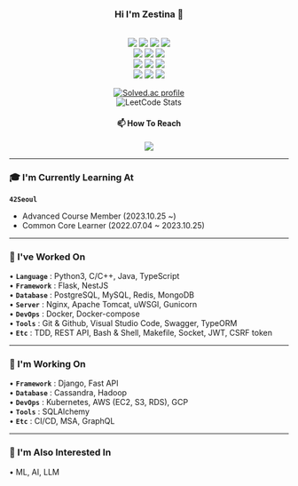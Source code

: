 
<!--
**OZestina/OZestina** is a ✨ _special_ ✨ repository because its `README.md` (this file) appears on your GitHub profile.

Here are some ideas to get you started:

- 🔭 I’m currently working on ...
- 🌱 I’m currently learning ...
- 👯 I’m looking to collaborate on ...
- 🤔 I’m looking for help with ...
- 💬 Ask me about ...
- 📫 How to reach me: ...
- 😄 Pronouns: ...
- ⚡ Fun fact: ...
-->


<div align="center">

### Hi I'm Zestina 👋
<br>

<img src="https://img.shields.io/badge/C-A8B9CC?style=flat-square&logo=C&logoColor=white"/>
<img src="https://img.shields.io/badge/C++-00599C?style=flat-square&logo=C%2B%2B&logoColor=white"/>
<img src="https://img.shields.io/badge/Python-3776AB?style=flat-square&logo=Python&logoColor=white"/>
<img src="https://img.shields.io/badge/Docker-2496ED?style=flat-square&logo=Docker&logoColor=white"/>
<br>
<img src="https://img.shields.io/badge/TypeScript-F7DF1E?style=flat-square&logo=TypeScript&logoColor=white"/>
<img src="https://img.shields.io/badge/NestJS-E0234E?style=flat-square&logo=NestJS&logoColor=white"/>
<img src="https://img.shields.io/badge/PostgreSQL-4169E1?style=flat-square&logo=PostgreSQL&logoColor=white"/>
<br>
<img src="https://img.shields.io/badge/MySQL-FF9500?style=flat-square&logo=MySQL&logoColor=white"/>
<img src="https://img.shields.io/badge/Redis-9B111E?style=flat-square&logo=Redis&logoColor=white"/>
<img src="https://img.shields.io/badge/MongoDB-008000?style=flat-square&logo=MongoDB&logoColor=white"/>
<br>
<img src="https://img.shields.io/badge/Visual Studio Code-007ACC?style=flat-square&logo=Visual Studio Code&logoColor=white"/>
<img src="https://img.shields.io/badge/Slack-4A154B?style=flat-square&logo=Slack&logoColor=white"/>
<img src="https://img.shields.io/badge/Github-181717?style=flat-square&logo=Github&logoColor=white"/>
<br>

[![Solved.ac profile](http://mazassumnida.wtf/api/v2/generate_badge?boj=zestina)](https://solved.ac/zestina)
<br>
![LeetCode Stats](https://leetcard.jacoblin.cool/zestina?theme=dark&font=Recursive&ext=heatmap)

<!--
#### 🔎   Further Info (Resume & Portfolio)
<a href="https://drive.google.com/drive/folders/1VoH377lySTNS5mSxhE--racmoqJEu9os?usp=drive_link">
  <img src="https://img.shields.io/badge/Google%20Drive-008000?style=flat-square&logo=GoogleDrive&logoColor=white"/>
</a>
-->

#### 📫   How To Reach
<a href="mailto:zestina.oh@gmail.com">
  <img src="https://img.shields.io/badge/Gmail-D14836?style=flat-square&logo=Gmail&logoColor=white"/>
</a>

---
<div align="left">

### 🎓   I'm Currently Learning At
 **```42Seoul```**
<br>
 - Advanced Course Member (2023.10.25 ~)
 - Common Core Learner (2022.07.04 ~ 2023.10.25)


---

### 🔭   I've Worked On
• **```Language```** : Python3, C/C++, Java, TypeScript
<br>
• **```Framework```** : Flask, NestJS
<br>
• **```Database```** : PostgreSQL, MySQL, Redis, MongoDB
<br>
• **```Server```** : Nginx, Apache Tomcat, uWSGI, Gunicorn
<br>
• **```DevOps```** : Docker, Docker-compose
<br>
• **```Tools```** : Git & Github, Visual Studio Code, Swagger, TypeORM
<br>
• **```Etc```** : TDD, REST API, Bash & Shell, Makefile, Socket, JWT, CSRF token
<br>

---

### 🌱   I'm Working On
• **```Framework```** : Django, Fast API
<br>
• **```Database```** : Cassandra, Hadoop
<br>
• **```DevOps```** : Kubernetes, AWS (EC2, S3, RDS), GCP
<br>
• **```Tools```** : SQLAlchemy
<br>
• **```Etc```** : CI/CD, MSA, GraphQL
<br>

---

### 🚀   I'm Also Interested In
• ML, AI, LLM
<br>
